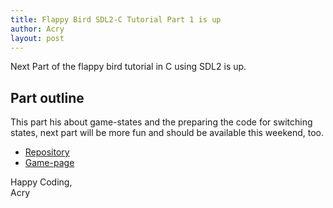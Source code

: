```yaml
---
title: Flappy Bird SDL2-C Tutorial Part 1 is up
author: Acry
layout: post
---
```


Next Part of the flappy bird tutorial in C using SDL2 is up.

## Part outline

This part his about game-states and the preparing the code for switching states, next part will be more fun and should be available this weekend, too.

- [Repository](https://github.com/Acry/flappy)
- [Game-page](https://acry.github.io/flappy.html)

Happy Coding,<br>
Acry
